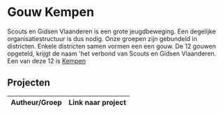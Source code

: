 # Gouw Kempen

Scouts en Gidsen Vlaanderen is een grote jeugdbeweging. Een degelijke organisatiestructuur is dus nodig. 
Onze groepen zijn gebundeld in districten. Enkele districten samen vormen een een gouw. De 12 gouwen opgeteld, krijgt de
naam 'het verbond van Scouts en Gidsen Vlaanderen. Een van deze 12 is [Kempen](http://www.gouwkempen.be)

## Projecten 

| Autheur/Groep | Link naar project |
| ------------- | ----------------- |